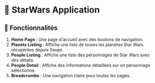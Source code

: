 # 🌌 StarWars Application

## 🚀 Fonctionnalités

1. **Home Page** : Une page d'accueil avec des boutons de navigation.
2. **Planets Listing** : Affiche une liste de toutes les planètes Star Wars récupérées depuis Swapi.
3. **People Listing** : Affiche une liste des personnages de Star Wars avec des détails.
4. **People Detail** : Affiche des informations détaillées sur un personnage sélectionné.
5. **Breadcrumbs** : Une navigation claire pour toutes les pages.
